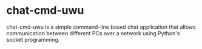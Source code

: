 # chat-cmd-uwu
chat-cmd-uwu is a simple command-line based chat application that allows communication between different PCs over a network using Python's socket programming.
